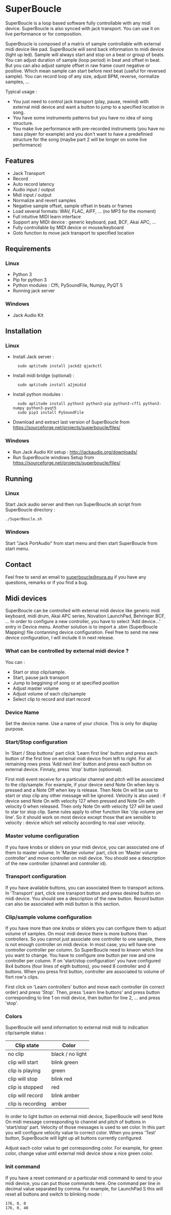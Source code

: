 # SuperBoucle

SuperBoucle is a loop based software fully controllable with any midi
device. SuperBoucle is also synced with jack transport. You can use it on live
performance or for composition.

SuperBoucle is composed of a matrix of sample controllable with external midi
device like pad. SuperBoucle will send back information to midi device (light
up led). Sample will always start and stop on a beat or group of beats. You can
adjust duration of sample (loop period) in beat and offset in beat. But you can
also adjust sample offset in raw frame count negative or positive. Which mean
sample can start before next beat (useful for reversed sample). You can record
loop of any size, adjust BPM, reverse, normalize samples, ...

Typical usage :

* You just need to control jack transport (play, pause, rewind) with external
  midi device and want a button to jump to a specified location in song.
* You have some instruments patterns but you have no idea of song structure.
* You make live performance with pre-recorded instruments (you have no bass
  player for example) and you don't want to have a predefinied structure for
  the song (maybe part 2 will be longer on some live performance)

## Features

* Jack Transport
* Record
* Auto record latency
* Audio input / output
* Midi input / output
* Normalize and revert samples
* Negative sample offset, sample offset in beats or frames
* Load several formats: WAV, FLAC, AIFF, ...  (no MP3 for the moment)
* Full intuitive MIDI learn interface
* Support any MIDI device : generic keyboard, pad, BCF, Akai APC, ...
* Fully controllable by MIDI device or mouse/keyboard
* Goto function to move jack transport to specified location

## Requirements

### Linux

* Python 3
* Pip for python 3
* Python modules : Cffi, PySoundFile, Numpy, PyQT 5
* Running jack server

### Windows

* Jack Audio Kit

## Installation

### Linux

* Install Jack server :

        sudo aptitude install jackd2 qjackctl

* Install midi bridge (optional) : 

        sudo aptitude install a2jmidid

* Install python modules : 

        sudo aptitude install python3 python3-pip python3-cffi python3-numpy python3-pyqt5
        sudo pip3 install PySoundFile

* Download and extract last version of SuperBoucle from https://sourceforge.net/projects/superboucle/files/

### Windows

* Run Jack Audio Kit setup : http://jackaudio.org/downloads/
* Run SuperBoucle windows Setup from https://sourceforge.net/projects/superboucle/files/

## Running

### Linux

Start Jack audio server and then run SuperBoucle.sh script from SuperBoucle directory :

	./SuperBoucle.sh

### Windows

Start "Jack PortAudio" from start menu and then start SuperBoucle from start menu.

## Contact

Feel free to send an email to superboucle@nura.eu if you have any questions,
remarks or if you find a bug.

## Midi devices

SuperBoucle can be controlled with external midi device like generic midi
keyboard, midi drum, Akai APC series, Novation LaunchPad, Behringer BCF, ... In
order to configure a new controller, you have to select 'Add device...'  entry
in Device menu. Another solution is to import a .sbm (SuperBoucle Mapping) file
contanning device configuration. Feel free to send me new device configuration,
I will include it in next release.

### What can be controlled by external midi device ?

You can : 

* Start or stop clip/sample.
* Start, pause jack transport
* Jump to beggining of song or at specified position
* Adjust master volume
* Adjust volume of each clip/sample
* Select clip to record and start record

### Device Name

Set the device name. Use a name of your choice. This is only for display
purpose.

### Start/Stop configuration

In 'Start / Stop buttons' part click 'Learn first line' button and press
each button of the first line on external midi device from left to
right. For all remaining rows press 'Add next line' button and press each
button on external device. Finnaly, press 'stop' button (optionnal).

First midi event receive for a particular channel and pitch will be
associated to the clip/sample. For example, if your device send Note On
when key is pressed and a Note Off when key is release. Then Note On will
be use to start or stop clip any other message will be ignored. Velocity is
also used : if device send Note On with velocity 127 when pressed and Note
On with velocity 0 when released. Then only Note On with velocity 127 will
be used to star tor stop clip. Same rules apply to other function like
'clip volume per line'. So it should work on most device except those
that are sensible to velocity : device which set velocity according to real
user velocity.

### Master volume configuration

If you have knobs or sliders on your midi device, you can associated one of
them to master volume. In 'Master volume' part, click on 'Master volume
controller' and move controller on midi device. You should see a
description of the new controller (channel and controller id).

### Transport configuration

If you have available buttons, you can associated them to transport actions. In
'Transport' part, click one transport button and press desired button on midi
device. You should see a description of the new button.
Record button can also be associated with midi button is this section.

### Clip/sample volume configuration

If you have more than one knobs or sliders you can configure them to adjust
volume of samples. On most midi device there is more buttons than
controllers. So you cannot just associate one controller to one sample,
there is not enough controller on midi device. In most case, you will have
one controller controller per column. So SuperBoucle need to knwon which
line you want to change. You have to configure one button per row and one
controller per column. If on 'start/stop configuration' you have configured
8x4 buttons (four lines of eigth buttons), you need 8 controller and 4
buttons. When you press first button, controller are associated to volume
of fisrt row's clips.

First click on 'Learn controllers' button and move each controller (in
correct order) and press 'Stop'. Then, press 'Learn line buttons' and press
button corresponding to line 1 on midi device, then button for line 2,
... and press 'stop'.

### Colors

SuperBoucle will send information to external midi midi to indication
clip/sample status :

| Clip state        | Color            |
| ----------------- | ---------------- |
| no clip           | black / no light |
| clip will start   | blink green      |
| clip is playing   | green            |
| clip will stop    | blink red        |
| clip is stopped   | red              |
| clip will record  | blink amber      |
| clip is recording | amber            |

In order to light button on external midi device, SuperBoucle will send
Note On midi message corresponding to channel and pitch of buttons in
'start/stop' part. Velocity of those messages is used to set color. In this
part you will configure velocity value to correct color. When you press
'Test' button, SuperBoucle will light up all buttons currently configured.

Adjust each color value to get corresponding color. For example, for green
color, change value until external midi device show a nice green color.

### Init command

If you have a reset command or a particular midi command to send to your
midi device, you can put those commands here. One command per line in
decimal value separated by comma. For example, for LaunchPad S this will
reset all buttons and switch to blinking mode :
	
	176, 0, 0
	176, 0, 40
